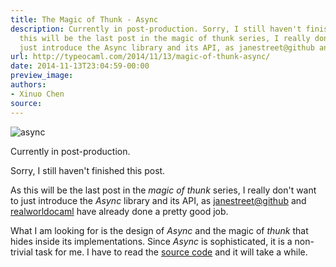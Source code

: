 ```yaml
---
title: The Magic of Thunk - Async
description: Currently in post-production. Sorry, I still haven't finished this post.  As
  this will be the last post in the magic of thunk series, I really don't want to
  just introduce the Async library and its API, as janestreet@github and...
url: http://typeocaml.com/2014/11/13/magic-of-thunk-async/
date: 2014-11-13T23:04:59-00:00
preview_image:
authors:
- Xinuo Chen
source:
---
```


<p><img src="http://typeocaml.com/content/images/2014/11/async2.jpg#hero" alt="async"/></p>

<p>Currently in post-production.</p>

<p>Sorry, I still haven't finished this post. </p>

<p>As this will be the last post in the <em>magic of thunk</em> series, I really don't want to just introduce the <em>Async</em> library and its API, as <a href="https://github.com/janestreet?query=async">janestreet@github</a> and <a href="https://realworldocaml.org/v1/en/html/concurrent-programming-with-async.html">realworldocaml</a> have already done a pretty good job. </p>

<p>What I am looking for is the design of <em>Async</em> and the magic of <em>thunk</em> that hides inside its implementations. Since <em>Async</em> is sophisticated, it is a non-trivial task for me. I have to read the <a href="https://github.com/janestreet/async_kernel/tree/master/lib">source code</a> and it will take a while. </p>
